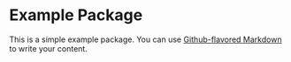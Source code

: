 # Example Package

This is a simple example package. You can use [Github-flavored Markdown](https://guides.github.com/features/mastering-markdown/) to write your content.
